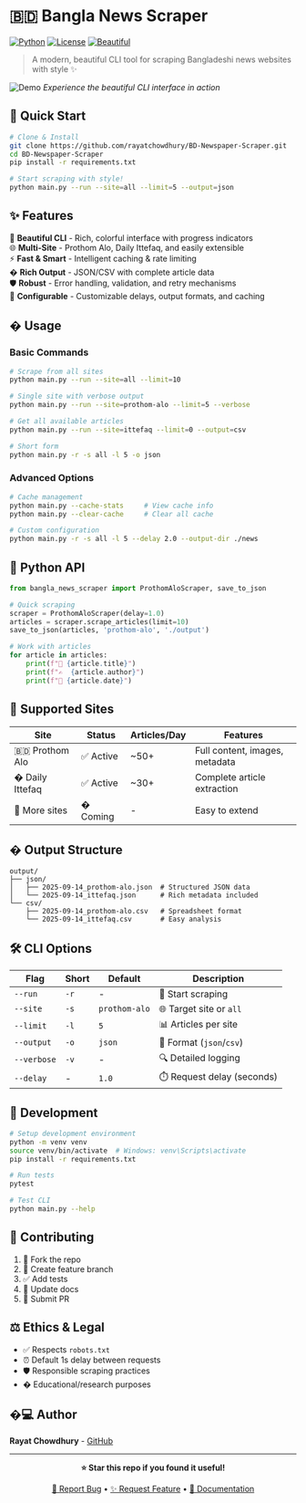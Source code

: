 # 🇧🇩 Bangla News Scraper

[![Python](https://img.shields.io/badge/Python-3.8+-blue.svg)](https://python.org)
[![License](https://img.shields.io/badge/License-MIT-green.svg)](LICENSE)
[![Beautiful](https://img.shields.io/badge/CLI-Beautiful-pink.svg)](https://github.com/rayatchowdhury/BD-Newspaper-Scraper)

> A modern, beautiful CLI tool for scraping Bangladeshi news websites with style ✨

![Demo](https://img.shields.io/badge/🎬-Demo-brightgreen) *Experience the beautiful CLI interface in action*

## 🚀 Quick Start

```bash
# Clone & Install
git clone https://github.com/rayatchowdhury/BD-Newspaper-Scraper.git
cd BD-Newspaper-Scraper
pip install -r requirements.txt

# Start scraping with style!
python main.py --run --site=all --limit=5 --output=json
```

## ✨ Features

🎨 **Beautiful CLI** - Rich, colorful interface with progress indicators  
🌐 **Multi-Site** - Prothom Alo, Daily Ittefaq, and easily extensible  
⚡ **Fast & Smart** - Intelligent caching & rate limiting  
� **Rich Output** - JSON/CSV with complete article data  
🛡️ **Robust** - Error handling, validation, and retry mechanisms  
🔧 **Configurable** - Customizable delays, output formats, and caching

## � Usage

### Basic Commands
```bash
# Scrape from all sites
python main.py --run --site=all --limit=10

# Single site with verbose output  
python main.py --run --site=prothom-alo --limit=5 --verbose

# Get all available articles
python main.py --run --site=ittefaq --limit=0 --output=csv

# Short form
python main.py -r -s all -l 5 -o json
```

### Advanced Options
```bash
# Cache management
python main.py --cache-stats     # View cache info
python main.py --clear-cache     # Clear all cache

# Custom configuration
python main.py -r -s all -l 5 --delay 2.0 --output-dir ./news
```

## 📖 Python API

```python
from bangla_news_scraper import ProthomAloScraper, save_to_json

# Quick scraping
scraper = ProthomAloScraper(delay=1.0)
articles = scraper.scrape_articles(limit=10)
save_to_json(articles, 'prothom-alo', './output')

# Work with articles
for article in articles:
    print(f"📰 {article.title}")
    print(f"✍️  {article.author}")
    print(f"📅 {article.date}")
```

## 🎯 Supported Sites

| Site | Status | Articles/Day | Features |
|------|--------|--------------|----------|
| 🇧🇩 Prothom Alo | ✅ Active | ~50+ | Full content, images, metadata |
| � Daily Ittefaq | ✅ Active | ~30+ | Complete article extraction |
| 🔄 More sites | � Coming | - | Easy to extend |

## � Output Structure

```
output/
├── json/
│   ├── 2025-09-14_prothom-alo.json  # Structured JSON data
│   └── 2025-09-14_ittefaq.json      # Rich metadata included
└── csv/
    ├── 2025-09-14_prothom-alo.csv   # Spreadsheet format
    └── 2025-09-14_ittefaq.csv       # Easy analysis
```

## 🛠️ CLI Options

| Flag | Short | Default | Description |
|------|-------|---------|-------------|
| `--run` | `-r` | - | 🚀 Start scraping |
| `--site` | `-s` | `prothom-alo` | 🌐 Target site or `all` |
| `--limit` | `-l` | `5` | 📊 Articles per site |
| `--output` | `-o` | `json` | 💾 Format (`json`/`csv`) |
| `--verbose` | `-v` | - | 🔍 Detailed logging |
| `--delay` | - | `1.0` | ⏱️ Request delay (seconds) |

## 🧪 Development

```bash
# Setup development environment
python -m venv venv
source venv/bin/activate  # Windows: venv\Scripts\activate
pip install -r requirements.txt

# Run tests
pytest

# Test CLI
python main.py --help
```

## 🤝 Contributing

1. 🍴 Fork the repo
2. 🌟 Create feature branch
3. ✅ Add tests
4. 📝 Update docs
5. 🚀 Submit PR

## ⚖️ Ethics & Legal

- ✅ Respects `robots.txt`
- ⏰ Default 1s delay between requests
- 🛡️ Responsible scraping practices
- � Educational/research purposes

## �‍💻 Author

**Rayat Chowdhury** - [GitHub](https://github.com/rayatchowdhury)

---

<div align="center">

**⭐ Star this repo if you found it useful!**

[🐛 Report Bug](https://github.com/rayatchowdhury/BD-Newspaper-Scraper/issues) • [✨ Request Feature](https://github.com/rayatchowdhury/BD-Newspaper-Scraper/issues) • [📖 Documentation](https://github.com/rayatchowdhury/BD-Newspaper-Scraper)

</div>